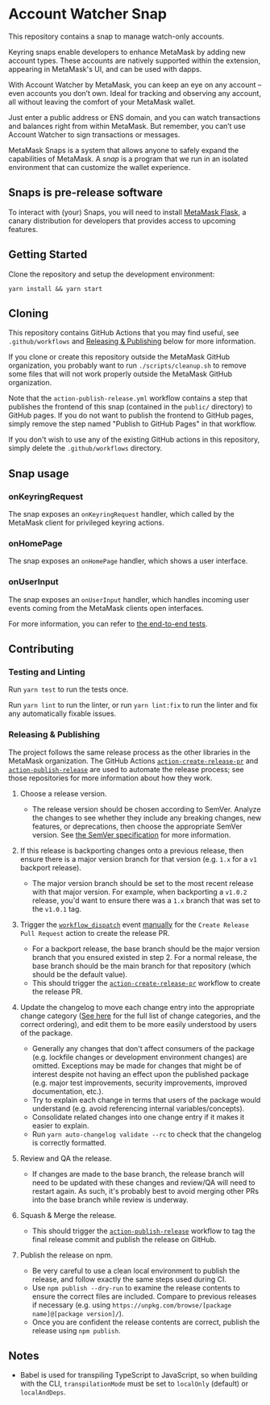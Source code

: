 # Account Watcher Snap

This repository contains a snap to manage watch-only accounts.

Keyring snaps enable developers to enhance MetaMask by adding new account
types. These accounts are natively supported within the extension, appearing in
MetaMask's UI, and can be used with dapps.

With Account Watcher by MetaMask, you can keep an eye on any account – even accounts you don’t own. Ideal for tracking and observing any account, all without leaving the comfort of your MetaMask wallet.

Just enter a public address or ENS domain, and you can watch transactions and balances right from within MetaMask. But remember, you can’t use Account Watcher to sign transactions or messages.

MetaMask Snaps is a system that allows anyone to safely expand the capabilities
of MetaMask. A _snap_ is a program that we run in an isolated environment that
can customize the wallet experience.

## Snaps is pre-release software

To interact with (your) Snaps, you will need to install [MetaMask
Flask](https://metamask.io/flask/), a canary distribution for developers that
provides access to upcoming features.

## Getting Started

Clone the repository and setup the development environment:

```shell
yarn install && yarn start
```

## Cloning

This repository contains GitHub Actions that you may find useful, see
`.github/workflows` and [Releasing &
Publishing](https://github.com/MetaMask/template-snap-monorepo/edit/main/README.md#releasing--publishing)
below for more information.

If you clone or create this repository outside the MetaMask GitHub
organization, you probably want to run `./scripts/cleanup.sh` to remove some
files that will not work properly outside the MetaMask GitHub organization.

Note that the `action-publish-release.yml` workflow contains a step that
publishes the frontend of this snap (contained in the `public/` directory) to
GitHub pages. If you do not want to publish the frontend to GitHub pages,
simply remove the step named "Publish to GitHub Pages" in that workflow.

If you don't wish to use any of the existing GitHub actions in this repository,
simply delete the `.github/workflows` directory.

## Snap usage

### onKeyringRequest

The snap exposes an `onKeyringRequest` handler, which called by the MetaMask client for privileged keyring actions.

### onHomePage

The snap exposes an `onHomePage` handler, which shows a user interface.

### onUserInput

The snap exposes an `onUserInput` handler, which handles incoming user events coming from the MetaMask clients open interfaces.

For more information, you can refer to
[the end-to-end tests](src/ui/index.test.ts).

## Contributing

### Testing and Linting

Run `yarn test` to run the tests once.

Run `yarn lint` to run the linter, or run `yarn lint:fix` to run the linter and
fix any automatically fixable issues.

### Releasing & Publishing

The project follows the same release process as the other libraries in the
MetaMask organization. The GitHub Actions
[`action-create-release-pr`](https://github.com/MetaMask/action-create-release-pr)
and
[`action-publish-release`](https://github.com/MetaMask/action-publish-release)
are used to automate the release process; see those repositories for more
information about how they work.

1. Choose a release version.

   - The release version should be chosen according to SemVer. Analyze the
     changes to see whether they include any breaking changes, new features, or
     deprecations, then choose the appropriate SemVer version. See [the SemVer
     specification](https://semver.org/) for more information.

2. If this release is backporting changes onto a previous release, then ensure
   there is a major version branch for that version (e.g. `1.x` for a `v1`
   backport release).

   - The major version branch should be set to the most recent release with
     that major version. For example, when backporting a `v1.0.2` release,
     you'd want to ensure there was a `1.x` branch that was set to the `v1.0.1`
     tag.

3. Trigger the
   [`workflow_dispatch`](https://docs.github.com/en/actions/reference/events-that-trigger-workflows#workflow_dispatch)
   event
   [manually](https://docs.github.com/en/actions/managing-workflow-runs/manually-running-a-workflow)
   for the `Create Release Pull Request` action to create the release PR.

   - For a backport release, the base branch should be the major version branch
     that you ensured existed in step 2. For a normal release, the base branch
     should be the main branch for that repository (which should be the default
     value).
   - This should trigger the
     [`action-create-release-pr`](https://github.com/MetaMask/action-create-release-pr)
     workflow to create the release PR.

4. Update the changelog to move each change entry into the appropriate change
   category ([See here](https://keepachangelog.com/en/1.0.0/#types) for the
   full list of change categories, and the correct ordering), and edit them to
   be more easily understood by users of the package.

   - Generally any changes that don't affect consumers of the package (e.g.
     lockfile changes or development environment changes) are omitted.
     Exceptions may be made for changes that might be of interest despite not
     having an effect upon the published package (e.g. major test improvements,
     security improvements, improved documentation, etc.).
   - Try to explain each change in terms that users of the package would
     understand (e.g. avoid referencing internal variables/concepts).
   - Consolidate related changes into one change entry if it makes it easier to
     explain.
   - Run `yarn auto-changelog validate --rc` to check that the changelog is
     correctly formatted.

5. Review and QA the release.

   - If changes are made to the base branch, the release branch will need to be
     updated with these changes and review/QA will need to restart again. As
     such, it's probably best to avoid merging other PRs into the base branch
     while review is underway.

6. Squash & Merge the release.

   - This should trigger the
     [`action-publish-release`](https://github.com/MetaMask/action-publish-release)
     workflow to tag the final release commit and publish the release on
     GitHub.

7. Publish the release on npm.

   - Be very careful to use a clean local environment to publish the release,
     and follow exactly the same steps used during CI.
   - Use `npm publish --dry-run` to examine the release contents to ensure the
     correct files are included. Compare to previous releases if necessary
     (e.g. using `https://unpkg.com/browse/[package name]@[package version]/`).
   - Once you are confident the release contents are correct, publish the
     release using `npm publish`.

## Notes

- Babel is used for transpiling TypeScript to JavaScript, so when building with
  the CLI, `transpilationMode` must be set to `localOnly` (default) or
  `localAndDeps`.
